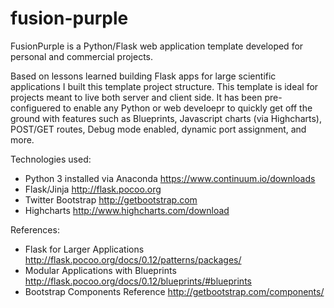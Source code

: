 # fusion-purple
FusionPurple is a Python/Flask web application template developed for personal and commercial projects.

Based on lessons learned building Flask apps for large scientific applications I built this template project structure. This template
is ideal for projects meant to live both server and client side. It has been pre-configuered to enable any Python or web develoepr to quickly get off the ground with features such as Blueprints, Javascript charts (via Highcharts), POST/GET routes, Debug mode enabled, dynamic port assignment, and more.

Technologies used:
* Python 3 installed via Anaconda https://www.continuum.io/downloads
* Flask/Jinja http://flask.pocoo.org
* Twitter Bootstrap http://getbootstrap.com
* Highcharts http://www.highcharts.com/download

References:
* Flask for Larger Applications http://flask.pocoo.org/docs/0.12/patterns/packages/
* Modular Applications with Blueprints http://flask.pocoo.org/docs/0.12/blueprints/#blueprints
* Bootstrap Components Reference http://getbootstrap.com/components/
